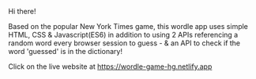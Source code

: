 Hi there!

Based on the popular New York Times game, this wordle app uses simple HTML, CSS & Javascript(ES6) in addition to using 2 APIs referencing a random word every browser session to guess - & an API to check if the word 'guessed' is in the dictionary! 

Click on the live website at https://wordle-game-hg.netlify.app

